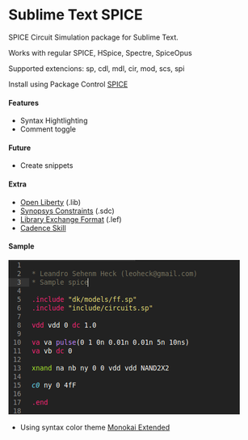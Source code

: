 
# Sublime Text SPICE

SPICE Circuit Simulation package for Sublime Text. 

Works with regular SPICE, HSpice, Spectre, SpiceOpus

Supported extencions: sp, cdl, mdl, cir, mod, scs, spi

Install using Package Control [SPICE](https://sublime.wbond.net/packages/Spice)

#### Features
 - Syntax Hightlighting
 - Comment toggle

#### Future
 - Create snippets

#### Extra
 - [Open Liberty](https://github.com/mtmoreira/sublime-liberty) (.lib)
 - [Synopsys Constraints](https://github.com/leoheck/sublime-synopsys-constraints) (.sdc)
 - [Library Exchange Format](https://sublime.wbond.net/package) (.lef)
 - [Cadence Skill](https://github.com/noisyass2/SublimeCadenceSkill)


#### Sample
![Sample screenshot](/misc/sample.png?raw=true "Optional Title")

* Using syntax color theme [Monokai Extended](https://github.com/jonschlinkert/sublime-monokai-extended)
